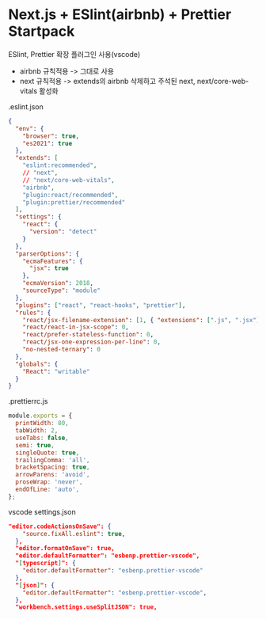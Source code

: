 # Next.js + ESlint(airbnb) + Prettier Startpack

ESlint, Prettier 확장 플러그인 사용(vscode)

- airbnb 규칙적용 -> 그대로 사용
- next 규칙적용 -> extends의 airbnb 삭제하고 주석된 next, next/core-web-vitals 활성화

.eslint.json

```json
{
  "env": {
    "browser": true,
    "es2021": true
  },
  "extends": [
    "eslint:recommended",
    // "next",
    // "next/core-web-vitals",
    "airbnb",
    "plugin:react/recommended",
    "plugin:prettier/recommended"
  ],
  "settings": {
    "react": {
      "version": "detect"
    }
  },
  "parserOptions": {
    "ecmaFeatures": {
      "jsx": true
    },
    "ecmaVersion": 2018,
    "sourceType": "module"
  },
  "plugins": ["react", "react-hooks", "prettier"],
  "rules": {
    "react/jsx-filename-extension": [1, { "extensions": [".js", ".jsx"] }],
    "react/react-in-jsx-scope": 0,
    "react/prefer-stateless-function": 0,
    "react/jsx-one-expression-per-line": 0,
    "no-nested-ternary": 0
  },
  "globals": {
    "React": "writable"
  }
}
```

.prettierrc.js

```js
module.exports = {
  printWidth: 80,
  tabWidth: 2,
  useTabs: false,
  semi: true,
  singleQuote: true,
  trailingComma: 'all',
  bracketSpacing: true,
  arrowParens: 'avoid',
  proseWrap: 'never',
  endOfLine: 'auto',
};
```

vscode settings.json

```json
"editor.codeActionsOnSave": {
    "source.fixAll.eslint": true,
  },
  "editor.formatOnSave": true,
  "editor.defaultFormatter": "esbenp.prettier-vscode",
  "[typescript]": {
    "editor.defaultFormatter": "esbenp.prettier-vscode"
  },
  "[json]": {
    "editor.defaultFormatter": "esbenp.prettier-vscode",
  },
  "workbench.settings.useSplitJSON": true,
```
